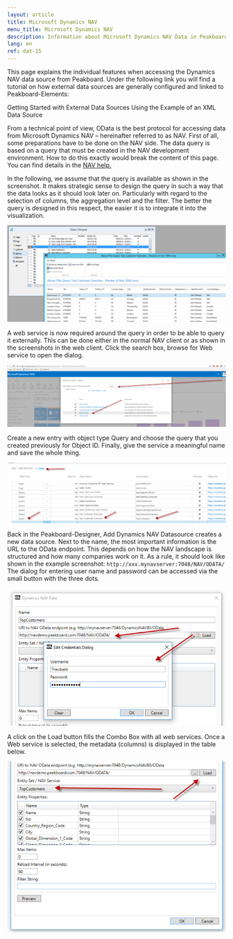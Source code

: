 ```yaml
---
layout: article
title: Microsoft Dynamics NAV
menu_title: Microsoft Dynamics NAV
description: Information about Microsoft Dynamics NAV Data in Peakboard
lang: en
ref: dat-15
---
```


This page explains the individual features when accessing the Dynamics NAV data source from Peakboard. Under the following link you will find a tutorial on how external data sources are generally configured and linked to Peakboard-Elements:

Getting Started with External Data Sources Using the Example of an XML Data Source

From a technical point of view, OData is the best protocol for accessing data from Microsoft Dynamics NAV – hereinafter referred to as NAV. First of all, some preparations have to be done on the NAV side. The data query is based on a query that must be created in the NAV development environment. How to do this exactly would break the content of this page. You can find details in the [NAV help.](https://msdn.microsoft.com/en-us/library/hh165526(v=nav.90).aspx)

In the following, we assume that the query is available as shown in the screenshot. It makes strategic sense to design the query in such a way that the data looks as it should look later on. Particularly with regard to the selection of columns, the aggregation level and the filter. The better the query is designed in this respect, the easier it is to integrate it into the visualization.

![image_1](/assets/images/Data_Sources/Micosoft_Dynamics_NAV/datenquellennav01.png)

A web service is now required around the query in order to be able to query it externally. This can be done either in the normal NAV client or as shown in the screenshots in the web client. Click the search box, browse for Web service to open the dialog.

![image_1](/assets/images/Data_Sources/Micosoft_Dynamics_NAV/datenquellennav02.png)

Create a new entry with object type Query and choose the query that you created previously for Object ID. Finally, give the service a meaningful name and save the whole thing.

![image_1](/assets/images/Data_Sources/Micosoft_Dynamics_NAV/datenquellennav03.png)

Back in the Peakboard-Designer, Add Dynamics NAV Datasource creates a new data source. Next to the name, the most important information is the URL to the OData endpoint. This depends on how the NAV landscape is structured and how many companies work on it. As a rule, it should look like shown in the example screenshot: `http://xxx.mynavserver:7048/NAV/ODATA/`
The dialog for entering user name and password can be accessed via the small button with the three dots.

![image_1](/assets/images/Data_Sources/Micosoft_Dynamics_NAV/datenquellennav04.png)

A click on the Load button fills the Combo Box with all web services. Once a Web service is selected, the metadata (columns) is displayed in the table below.

![image_1](/assets/images/Data_Sources/Micosoft_Dynamics_NAV/datenquellennav05.png)

